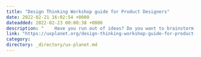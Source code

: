 ```yaml
---
title: "Design Thinking Workshop guide for Product Designers"
date: 2022-02-21 16:02:54 +0000
dateadded: 2022-02-23 00:00:38 +0000
description: "    Have you run out of ideas? Do you want to brainstorm new concepts for your product?  Continue reading on UX Planet »  "
link: "https://uxplanet.org/design-thinking-workshop-guide-for-product-designers-a1ce7711db4a?source=rss----819cc2aaeee0---4"
category:
directory: _directory/ux-planet.md
---
```

